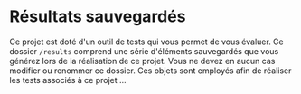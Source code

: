 # Résultats sauvegardés

Ce projet est doté d'un outil de tests qui vous permet de vous évaluer. Ce dossier `/results` comprend une série d'éléments sauvegardés que vous générez lors de la réalisation de ce projet. Vous ne devez en aucun cas modifier ou renommer ce dossier. Ces objets sont employés afin de réaliser les tests associés à ce projet ...
